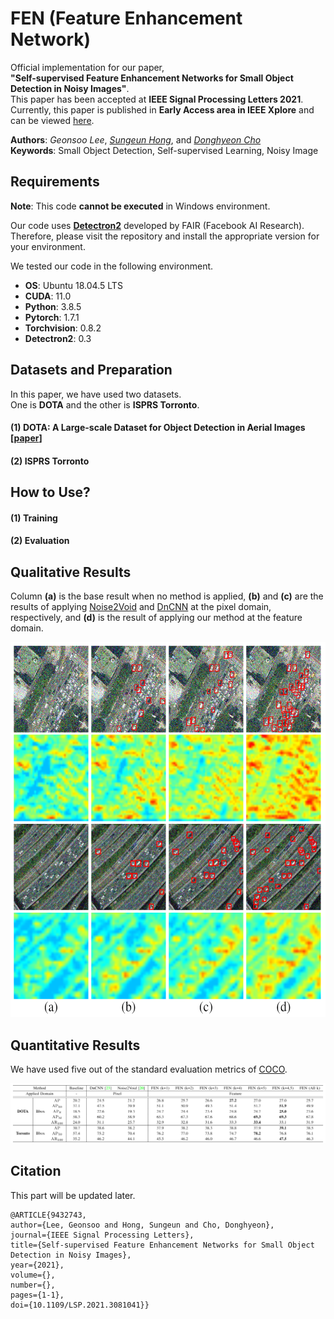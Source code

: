 # FEN (Feature Enhancement Network)
Official implementation for our paper,  
**"Self-supervised Feature Enhancement Networks for Small Object Detection in Noisy Images"**.  
This paper has been accepted at **IEEE Signal Processing Letters 2021**.  
Currently, this paper is published in **Early Access area in IEEE Xplore** and can be viewed [here](https://ieeexplore.ieee.org/document/9432743). 
  
**Authors**: *Geonsoo Lee*, *[Sungeun Hong](https://scholar.google.com/citations?user=CD27PpoAAAAJ&hl=ko&oi=ao)*, and *[Donghyeon Cho](https://scholar.google.com/citations?user=zj-NER4AAAAJ&hl=ko&oi=ao)*  
**Keywords**: Small Object Detection, Self-supervised Learning, Noisy Image  

## Requirements
**Note**: This code **cannot be executed** in Windows environment.  

Our code uses **[Detectron2](https://github.com/facebookresearch/detectron2)** developed by FAIR (Facebook AI Research).   
Therefore, please visit the repository and install the appropriate version for your environment.  

We tested our code in the following environment.  
- **OS**: Ubuntu 18.04.5 LTS
- **CUDA**: 11.0
- **Python**: 3.8.5
- **Pytorch**: 1.7.1
- **Torchvision**: 0.8.2
- **Detectron2**: 0.3

## Datasets and Preparation
In this paper, we have used two datasets.   
One is **DOTA** and the other is **ISPRS Torronto**.

#### (1) DOTA: A Large-scale Dataset for Object Detection in Aerial Images [[paper](https://arxiv.org/abs/1711.10398)]
#### (2) ISPRS Torronto

## How to Use?
#### (1) Training
#### (2) Evaluation

## Qualitative Results
Column **(a)** is the base result when no method is applied, **(b)** and **(c)** are the results of applying [Noise2Void](https://ieeexplore.ieee.org/document/8954066) and [DnCNN](https://ieeexplore.ieee.org/document/7839189) at the pixel domain, respectively, and **(d)** is the result of applying our method at the feature domain.
<p align="center">
  <img src="/IMG/result_img.png" width="600" height="600">
</p>

## Quantitative Results
We have used five out of the standard evaluation metrics of [COCO](https://cocodataset.org/#detection-eval).
<p align="center">
  <img src="/IMG/result_table.png">
</p>

## Citation
This part will be updated later.
```
@ARTICLE{9432743,  
author={Lee, Geonsoo and Hong, Sungeun and Cho, Donghyeon},  
journal={IEEE Signal Processing Letters},   
title={Self-supervised Feature Enhancement Networks for Small Object Detection in Noisy Images},   
year={2021},  
volume={},  
number={},  
pages={1-1},  
doi={10.1109/LSP.2021.3081041}}
```
